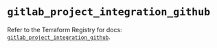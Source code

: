 # `gitlab_project_integration_github`

Refer to the Terraform Registry for docs: [`gitlab_project_integration_github`](https://registry.terraform.io/providers/gitlabhq/gitlab/18.2.0/docs/resources/project_integration_github).
